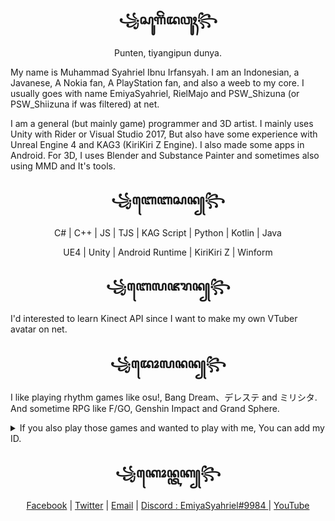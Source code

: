 ## <div align="center">꧁ꦱꦸꦒꦼꦁꦢꦮꦸꦃ꧂</div>

<div align="center">Punten, tiyangipun dunya.</div>

My name is Muhammad Syahriel Ibnu Irfansyah. I am an Indonesian, a Javanese, A Nokia fan, A PlayStation fan, and also a weeb to my core. I usually goes with name EmiyaSyahriel, RielMajo and PSW_Shizuna (or PSW_Shiizuna if was filtered) at net.

I am a general (but mainly game) programmer and 3D artist. I mainly uses Unity with Rider or Visual Studio 2017, But also have some experience with Unreal Engine 4 and KAG3 (KiriKiri Z Engine). I also made some apps in Android. For 3D, I uses Blender and Substance Painter and sometimes also using MMD and It's tools.

## <div align="center"> ꧁ꦧꦺꦧꦱꦤ꧀꧂ </div> ##
<p align="center"> C# | C++ | JS | TJS | KAG Script | Python | Kotlin | Java </p>
<p align="center"> UE4 | Unity | Android Runtime | KiriKiri Z | Winform </p>
 
## <div align="center">꧁ꦧꦺꦭꦗꦫꦤ꧀꧂</div> ##
I'd interested to learn Kinect API since I want to make my own VTuber avatar on net.
 
## <div align="center"> ꧁ꦢꦺꦴꦭꦤꦤ꧀꧂</div>
I like playing rhythm games like osu!, Bang Dream、デレステ and ミリシタ. And sometime RPG like F/GO, Genshin Impact and Grand Sphere.

<details><summary>If you also play those games and wanted to play with me, You can add my ID.</summary>
 
- osu!: <a href="https://osu.ppy.sh/users/9942963">RielMajo</a> 
- Bang Dream WW : 6153159 (PSW_Shiizuna)
- デレステ：575567249 (SyahrielP)
- ミリシタ：DSGVJVSN (SyahrielP) 
- F/GO WW : 342,002,432 (PSW_Shizuna), JP : 146,262,317 (PSW_Shizuna) 
- Genshin Impact Asia: 811024387 (PSW_Shizuna)
- PSN JP : <a href="https://my.playstation.com/profile/emiya_syahriel"> emiya_syahriel / Muhammad Syahriel Ibnu Irfansyah </a>
- Steam : <a href="https://steamcommunity.com/id/emiyasyahriel/">EmiyaSyahriel</a>
 </details>
 
 ## <div align="center"> ꧁ꦏꦺꦴꦤ꧀ꦠꦏ꧀꧂</div> ##
 <p align="center"> <a href="https://fb.me/aina.chumpa">Facebook</a> | <a href="https://twitter.com/IbnuSyahriel">Twitter</a> | <a href="mailto:ainaaikochumpa@gmail.com">Email</a > | <a href="https://discordapp.com/users/737668691092832296"> Discord : EmiyaSyahriel#9984 </a> | <a href="https://www.youtube.com/channel/UC38gw8vrO1bOV33L6XQysqQ">YouTube</a></p>
